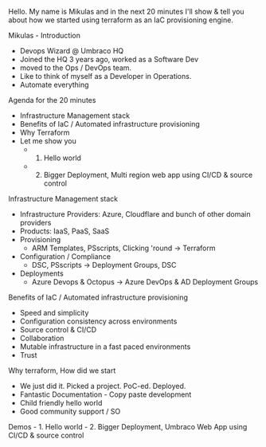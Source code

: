 Hello. My name is Mikulas and in the next 20 minutes
I'll show & tell you about how we started using terraform as an IaC provisioning engine.

Mikulas - Introduction
 - Devops Wizard @ Umbraco HQ
 - Joined the HQ 3 years ago, worked as a Software Dev
 - moved to the Ops / DevOps team. 
 - Like to think of myself as a Developer in Operations.
 - Automate everything

Agenda for the 20 minutes
 - Infrastructure Management stack
 - Benefits of IaC / Automated infrastructure provisioning 
 - Why Terraform
 - Let me show you
    - 1. Hello world
    - 2. Bigger Deployment, Multi region web app using CI/CD & source control

Infrastructure Management stack
 - Infrastructure Providers: Azure, Cloudflare and bunch of other domain providers
 - Products: IaaS, PaaS, SaaS
 - Provisioning
     - ARM Templates, PSscripts, Clicking 'round -> Terraform
 - Configuration / Compliance
     - DSC, PSscripts -> Deployment Groups, DSC
 - Deployments
     - Azure Devops & Octopus -> Azure DevOps & AD Deployment Groups

Benefits of IaC / Automated infrastructure provisioning
 - Speed and simplicity
 - Configuration consistency across environments
 - Source control & CI/CD
 - Collaboration
 - Mutable infrastructure in a fast paced environments
 - Trust

Why terraform, How did we start
 - We just did it. Picked a project. PoC-ed. Deployed.
 - Fantastic Documentation - Copy paste development
 - Child friendly hello world 
 - Good community support / SO

Demos
    - 1. Hello world
    - 2. Bigger Deployment, Umbraco Web App using CI/CD & source control


